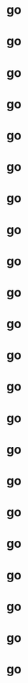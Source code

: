 # go
# go
# go
# go
# go
# go
# go
# go
# go
# go
# go
# go
# go
# go
# go
# go
# go
# go
# go
# go
# go
# go
